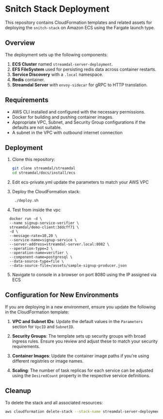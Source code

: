 # Snitch Stack Deployment

This repository contains CloudFormation templates and related assets for deploying the `snitch-stack` on Amazon ECS using the Fargate launch type.

## Overview

The deployment sets up the following components:

1. **ECS Cluster** named `streamdal-server-deployment`.
2. **EFS FileSystem** used for persisting redis data across container restarts.
3. **Service Discovery** with a `.local` namespace.
4. **Redis** container.
5. **Streamdal Server** with `envoy-sidecar` for gRPC to HTTP translation.

## Requirements

- AWS CLI installed and configured with the necessary permissions.
- Docker for building and pushing container images.
- Appropriate VPC, Subnet, and Security Group configurations if the defaults are not suitable.
- A subnet in the VPC with outbound internet connection 

## Deployment

1. Clone this repository:
    ```bash
    git clone streamdal/streamdal
    cd streamdal/docs/install/ecs
    ```

2. Edit ecs-private.yml update the parameters to match your AWS VPC 

3. Deploy the CloudFormation stack:
    ```bash
     ./deploy.sh
    ```
4. Test from inside the vpc 

```
  docker run -d \
  --name signup-service-verifier \
  streamdal/demo-client:3ddcff71 \
  -d \
  --message-rate=10,20 \
  --service-name=signup-service \
  --server-address=streamdal-server.local:8082 \
  --operation-type=2 \
  --operation-name=verifier \
  --component-name=postgresql \
  --data-source-type=file \
  --data-source-file=/assets/sample-signup-producer.json
```

5. Navigate to  console in a browser  on port 8080 using the IP assigned via ECS


## Configuration for New Environments

If you are deploying in a new environment, ensure you update the following in the CloudFormation template:

1. **VPC and Subnet IDs**: Update the default values in the `Parameters` section for `VpcID` and `SubnetID`.

2. **Security Groups**: The template sets up security groups with broad ingress rules. Ensure you review and adjust these to match your security requirements.

3. **Container Images**: Update the container image paths if you're using different registries or image names.

4. **Scaling**: The number of task replicas for each service can be adjusted using the `DesiredCount` property in the respective service definitions.

## Cleanup

To delete the stack and all associated resources:

```bash
aws cloudformation delete-stack --stack-name streamdal-server-deployment
```
